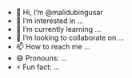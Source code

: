 - 👋 Hi, I’m @malidubingusar
- 👀 I’m interested in ...
- 🌱 I’m currently learning ...
- 💞️ I’m looking to collaborate on ...
- 📫 How to reach me ...
- 😄 Pronouns: ...
- ⚡ Fun fact: ...

<!---
malidubingusar/malidubingusar is a ✨ special ✨ repository because its `README.md` (this file) appears on your GitHub profile.
You can click the Preview link to take a look at your changes.
--->
